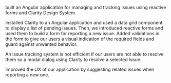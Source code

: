 built an Angular application for managing and tracking issues using reactive forms and Clarity Design System.

Installed Clarity to an Angular application and used a data grid component to display a list of pending issues. Then, we introduced reactive forms and used them to build a form for reporting a new issue.
Added validations in the form to give our users a visual indication of the required fields and guard against unwanted behavior.

An issue tracking system is not efficient if our users are not able to resolve them so a modal dialog using Clarity to resolve a selected issue.

Improved the UX of our application by suggesting related issues when reporting a new one.
